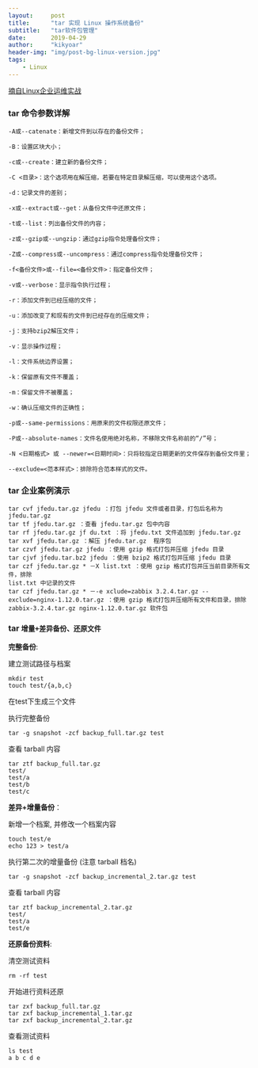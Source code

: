 ```yaml
---
layout:     post
title:      "tar 实现 Linux 操作系统备份"
subtitle:   "tar软件包管理"
date:       2019-04-29
author:     "kikyoar"
header-img: "img/post-bg-linux-version.jpg"
tags:
    - Linux
---  
```


[摘自Linux企业运维实战]()


### tar 命令参数详解  

	-A或--catenate：新增文件到以存在的备份文件；
	
	-B：设置区块大小；
	
	-c或--create：建立新的备份文件；
	
	-C <目录>：这个选项用在解压缩，若要在特定目录解压缩，可以使用这个选项。
	
	-d：记录文件的差别；
	
	-x或--extract或--get：从备份文件中还原文件；
	
	-t或--list：列出备份文件的内容；
	
	-z或--gzip或--ungzip：通过gzip指令处理备份文件；
	
	-Z或--compress或--uncompress：通过compress指令处理备份文件；
	
	-f<备份文件>或--file=<备份文件>：指定备份文件；
	
	-v或--verbose：显示指令执行过程；
	
	-r：添加文件到已经压缩的文件；
	
	-u：添加改变了和现有的文件到已经存在的压缩文件；
	
	-j：支持bzip2解压文件；
	
	-v：显示操作过程；
	
	-l：文件系统边界设置；
	
	-k：保留原有文件不覆盖；
	
	-m：保留文件不被覆盖；
	
	-w：确认压缩文件的正确性；
	
	-p或--same-permissions：用原来的文件权限还原文件；
	
	-P或--absolute-names：文件名使用绝对名称，不移除文件名称前的“/”号；
	
	-N <日期格式> 或 --newer=<日期时间>：只将较指定日期更新的文件保存到备份文件里；
	
	--exclude=<范本样式>：排除符合范本样式的文件。

### tar 企业案例演示

	tar cvf jfedu.tar.gz jfedu ：打包 jfedu 文件或者目录，打包后名称为 jfedu.tar.gz
	tar tf jfedu.tar.gz ：查看 jfedu.tar.gz 包中内容
	tar rf jfedu.tar.gz jf du.txt ：将 jfedu.txt 文件追加到 jfedu.tar.gz 
	tar xvf jfedu.tar.gz ：解压 jfedu.tar.gz  程序包
	tar czvf jfedu.tar.gz jfedu ：使用 gzip 格式打包并压缩 jfedu 目录
	tar cjvf jfedu.tar.bz2 jfedu ：使用 bzip2 格式打包并压缩 jfedu 目录
	tar czf jfedu.tar.gz * －X list.txt ：使用 gzip 格式打包并压当前目录所有文件，排除
	list.txt 中记录的文件
	tar czf jfedu.tar.gz * －-e xclude=zabbix 3.2.4.tar.gz --exclude=nginx-1.12.0.tar.gz ：使用 gzip 格式打包并压缩所有文件和目录，排除 zabbix-3.2.4.tar.gz nginx-1.12.0.tar.gz 软件包
	
	
### tar `增量+差异备份、还原文件`  

**完整备份**:

建立测试路径与档案

	mkdir test
	touch test/{a,b,c}
	
在test下生成三个文件

执行完整备份

	tar -g snapshot -zcf backup_full.tar.gz test

查看 tarball 内容

	tar ztf backup_full.tar.gz
	test/
	test/a
	test/b
	test/c


**差异+增量备份**：

新增一个档案, 并修改一个档案内容

	touch test/e
	echo 123 > test/a

执行第二次的增量备份 (注意 tarball 档名)

	tar -g snapshot -zcf backup_incremental_2.tar.gz test

查看 tarball 内容

	tar ztf backup_incremental_2.tar.gz
	test/
	test/a
	test/e
	
**还原备份资料**:

清空测试资料

	rm -rf test

开始进行资料还原
	
	tar zxf backup_full.tar.gz
	tar zxf backup_incremental_1.tar.gz
	tar zxf backup_incremental_2.tar.gz

查看测试资料

	ls test
	a b c d e

